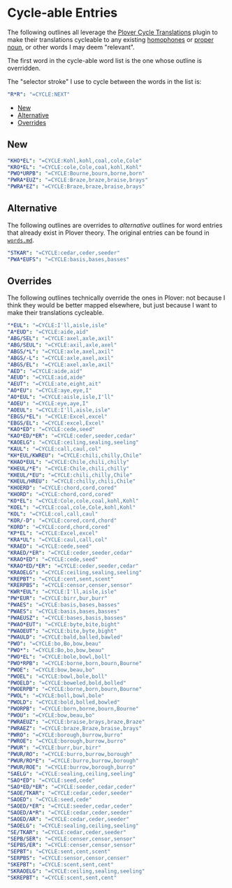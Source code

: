 # Cycle-able Entries

The following outlines all leverage the [Plover Cycle Translations][] plugin to
make their translations cycleable to any existing [homophones][] or [proper
noun][], or other words I may deem "relevant".

The first word in the cycle-able word list is the one whose outline is
overridden.

The "selector stroke" I use to cycle between the words in the list is:

```yaml
"R*R": "=CYCLE:NEXT"
```

<!-- vim-markdown-toc GFM -->

* [New](#new)
* [Alternative](#alternative)
* [Overrides](#overrides)

<!-- vim-markdown-toc -->

## New

```yaml
"KHO*EL": "=CYCLE:Kohl,kohl,coal,cole,Cole"
"KRO*EL": "=CYCLE:cole,Cole,coal,kohl,Kohl"
"PWO*URPB": "=CYCLE:Bourne,bourn,borne,born"
"PWRA*EUZ": "=CYCLE:Braze,braze,braise,brays"
"PWRA*EZ": "=CYCLE:Braze,braze,braise,brays"
```

## Alternative

The following outlines are overrides to _alternative_ outlines for word entries
that already exist in Plover theory. The original entries can be found in
[`words.md`][].

```yaml
"STKAR": "=CYCLE:cedar,ceder,seeder"
"PWA*EUFS": "=CYCLE:basis,bases,basses"
```

## Overrides

The following outlines technically override the ones in Plover: not because
I think they would be better mapped elsewhere, but just because I want to make
their translations cycleable.

```yaml
"*EUL": "=CYCLE:I'll,aisle,isle"
"A*EUD": "=CYCLE:aide,aid"
"ABG/SEL": "=CYCLE:axel,axle,axil"
"ABG/SEUL": "=CYCLE:axil,axle,axel"
"ABGS/*L": "=CYCLE:axle,axel,axil"
"ABGS/-L": "=CYCLE:axle,axel,axil"
"ABGS/EL": "=CYCLE:axel,axle,axil"
"AED": "=CYCLE:aide,aid"
"AEUD": "=CYCLE:aid,aide"
"AEUT": "=CYCLE:ate,eight,ait"
"AO*EU": "=CYCLE:aye,eye,I"
"AO*EUL": "=CYCLE:aisle,isle,I'll"
"AOEU": "=CYCLE:eye,aye,I"
"AOEUL": "=CYCLE:I'll,aisle,isle"
"EBGS/*EL": "=CYCLE:Excel,excel"
"EBGS/EL": "=CYCLE:excel,Excel"
"KAO*ED": "=CYCLE:cede,seed"
"KAO*ED/*ER": "=CYCLE:ceder,seeder,cedar"
"KAOELG": "=CYCLE:ceiling,sealing,seeling"
"KAUL": "=CYCLE:call,caul,col"
"KH*EUL/KWREU": "=CYCLE:chili,chilly,Chile"
"KHAO*EUL": "=CYCLE:Chile,chili,chilly"
"KHEUL/*E": "=CYCLE:Chile,chili,chilly"
"KHEUL/*EU": "=CYCLE:chili,chilly,Chile"
"KHEUL/HREU": "=CYCLE:chilly,chili,Chile"
"KHOERD": "=CYCLE:chord,cord,cored"
"KHORD": "=CYCLE:chord,cord,cored"
"KO*EL": "=CYCLE:Cole,cole,coal,kohl,Kohl"
"KOEL": "=CYCLE:coal,cole,Cole,kohl,Kohl"
"KOL": "=CYCLE:col,call,caul"
"KOR/-D": "=CYCLE:cored,cord,chord"
"KORD": "=CYCLE:cord,chord,cored"
"KP*EL": "=CYCLE:Excel,excel"
"KRA*UL": "=CYCLE:caul,call,col"
"KRAED": "=CYCLE:cede,seed"
"KRAED/*ER": "=CYCLE:ceder,seeder,cedar"
"KRAO*ED": "=CYCLE:cede,seed"
"KRAO*ED/*ER": "=CYCLE:ceder,seeder,cedar"
"KRAOELG": "=CYCLE:ceiling,sealing,seeling"
"KREPBT": "=CYCLE:cent,sent,scent"
"KRERPBS": "=CYCLE:censor,censer,sensor"
"KWR*EUL": "=CYCLE:I'll,aisle,isle"
"PW*EUR": "=CYCLE:birr,bur,burr"
"PWAES": "=CYCLE:basis,bases,basses"
"PWAES": "=CYCLE:basis,bases,basses"
"PWAEUSZ": "=CYCLE:bases,basis,basses"
"PWAO*EUT": "=CYCLE:byte,bite,bight"
"PWAOEUT": "=CYCLE:bite,byte,bight"
"PWAULD": "=CYCLE:bald,balled,bawled"
"PWO": "=CYCLE:bo,Bo,bow,beau"
"PWO*": "=CYCLE:Bo,bo,bow,beau"
"PWO*EL": "=CYCLE:bole,bowl,boll"
"PWO*RPB": "=CYCLE:borne,born,bourn,Bourne"
"PWOE": "=CYCLE:bow,beau,bo"
"PWOEL": "=CYCLE:bowl,bole,boll"
"PWOELD": "=CYCLE:boweled,bold,bolled"
"PWOERPB": "=CYCLE:borne,born,bourn,Bourne"
"PWOL": "=CYCLE:boll,bowl,bole"
"PWOLD": "=CYCLE:bold,bolled,bowled"
"PWORPB": "=CYCLE:born,borne,bourn,Bourne"
"PWOU": "=CYCLE:bow,beau,bo"
"PWRAEUZ": "=CYCLE:braise,brays,braze,Braze"
"PWRAEZ": "=CYCLE:braze,Braze,braise,brays"
"PWRO": "=CYCLE:borough,burrow,burro"
"PWROE": "=CYCLE:borough,burrow,burro"
"PWUR": "=CYCLE:burr,bur,birr"
"PWUR/RO": "=CYCLE:burro,burrow,borough"
"PWUR/RO*E": "=CYCLE:burro,burrow,borough"
"PWUR/ROE": "=CYCLE:burrow,borough,burro"
"SAELG": "=CYCLE:sealing,ceiling,seeling"
"SAO*ED": "=CYCLE:seed,cede"
"SAO*ED/*ER": "=CYCLE:seeder,cedar,ceder"
"SAOE/TKAR": "=CYCLE:cedar,ceder,seeder"
"SAOED": "=CYCLE:seed,cede"
"SAOED/*ER": "=CYCLE:seeder,cedar,ceder"
"SAOED/A*R": "=CYCLE:cedar,ceder,seeder"
"SAOED/AR": "=CYCLE:cedar,ceder,seeder"
"SAOELG": "=CYCLE:sealing,ceiling,seeling"
"SE/TKAR": "=CYCLE:cedar,ceder,seeder"
"SEPB/SER": "=CYCLE:censer,censor,sensor"
"SEPBS/ER": "=CYCLE:censer,censor,sensor"
"SEPBT": "=CYCLE:sent,cent,scent"
"SERPBS": "=CYCLE:sensor,censor,censer"
"SKEPBT": "=CYCLE:scent,sent,cent"
"SKRAOELG": "=CYCLE:ceiling,sealing,seeling"
"SKREPBT": "=CYCLE:scent,sent,cent"
```

[homophones]: https://en.wikipedia.org/wiki/Homophone
[Plover Cycle Translations]: https://github.com/paulfioravanti/plover-cycle-translations
[proper noun]: https://en.wikipedia.org/wiki/Proper_noun
[`words.md`]: ./words.md
